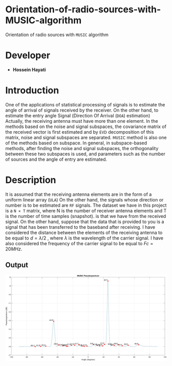 # Orientation-of-radio-sources-with-MUSIC-algorithm
Orientation of radio sources with `MUSIC` algorithm
# Developer
* **Hossein Hayati**
# Introduction
One of the applications of statistical processing of signals is to estimate the angle of arrival of signals received by the receiver. On the other hand, to estimate the entry angle Signal (Ⅾirection Of Arrival (`DOA`) estimation) Actually, the receiving antenna must have more than one element.
In the methods based on the noise and signal subspaces, the covariance matrix of the received vector is first
estimated and by `EVⅮ` decomposition of this matrix, noise and signal subspaces are separated. `ⅯUSIⅭ` method is also one of the methods based on subspace.
In general, in subspace-based methods, after finding the noise and signal subspaces, the orthogonality between these two subspaces is used, and parameters such as the number of sources and the angle of entry are estimated.
# Description
It is assumed that the receiving antenna elements are in the form of a uniform linear array
(`UⅬA`) On the other hand, the signals whose direction or number is to be estimated are `RF` signals. The dataset we have in this project is a `N × T` matrix, where N is the number of receiver antenna elements and T is the number of time samples (snapshot).
is that we have from the received signal.
On the other hand, suppose that the data that is provided to you is a signal that has been transferred to the baseband after receiving.
I have considered the distance between the elements of the receiving antenna to be equal to $d=λ/2$ , where $λ$ is the wavelength of the carrier signal. I have also considered the frequency of the carrier signal to be equal to $Fc=20MHz$.
## Output
<img src="https://github.com/hosseinhayatizak/Orientation-of-radio-sources-with-MUSIC-algorithm/blob/main/output.jpg">
